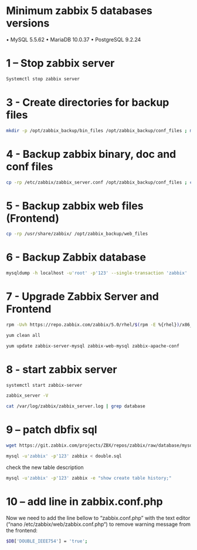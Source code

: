 # Minimum zabbix 5 databases versions 

•	MySQL 5.5.62
•	MariaDB 10.0.37
•	PostgreSQL 9.2.24


# 1 – Stop zabbix server 

```bash
Systemctl stop zabbix server 
```

# 3 - Create directories for backup files 

```bash
mkdir -p /opt/zabbix_backup/bin_files /opt/zabbix_backup/conf_files ; mkdir -p /opt/zabbix_backup/doc_files ; mkdir -p /opt/zabbix_backup/web_files /opt/zabbix_backup/db_files
```

# 4 - Backup zabbix binary, doc and conf files

```bash
cp -rp /etc/zabbix/zabbix_server.conf /opt/zabbix_backup/conf_files ; cp -rp /usr/sbin/zabbix_server /opt/zabbix_backup/bin_files ; cp -rp /usr/share/doc/zabbix-* /opt/zabbix_backup/doc_files ; cp -rp /etc/httpd/conf.d/zabbix.conf /opt/zabbix_backup/conf_files 2>/dev/null ; cp -rp /etc/apache2/conf-enabled/zabbix.conf /opt/zabbix_backup/conf_files 2>/dev/null ;  cp -rp /etc/zabbix/php-fpm.conf /opt/zabbix_backup/conf_files 2>/dev/null
```

# 5 - Backup zabbix web files (Frontend)

```bash
cp -rp /usr/share/zabbix/ /opt/zabbix_backup/web_files
```

# 6 - Backup Zabbix database

```bash
mysqldump -h localhost -u'root' -p'123' --single-transaction 'zabbix' | gzip > /opt/zabbix_backup/db_files/zabbix_backup.sql.gz
```

# 7 - Upgrade Zabbix Server and Frontend

```bash
rpm -Uvh https://repo.zabbix.com/zabbix/5.0/rhel/$(rpm -E %{rhel})/x86_64/zabbix-release-5.0-1.el$(rpm -E %{rhel}).noarch.rpm ; yum clean all ; yum repolist ; yum install zabbix-release -y
```
```bash
yum clean all
```
```bash
yum update zabbix-server-mysql zabbix-web-mysql zabbix-apache-conf
```

# 8 - start zabbix server

```bash
systemctl start zabbix-server
```
```bash
zabbix_server -V
```
```bash
cat /var/log/zabbix/zabbix_server.log | grep database
```


# 9 – patch dbfix sql

```bash
wget https://git.zabbix.com/projects/ZBX/repos/zabbix/raw/database/mysql/double.sql
```
```bash
mysql -u'zabbix' -p'123' zabbix < double.sql
```

check the new table description
```bash
mysql -u'zabbix' -p'123' zabbix -e "show create table history;"
```
# 10 – add line in zabbix.conf.php
Now we need to add the line bellow to “zabbix.conf.php” with the text editor (“nano /etc/zabbix/web/zabbix.conf.php“) to remove warning message from the frontend:
```bash
$DB['DOUBLE_IEEE754'] = 'true';
```
